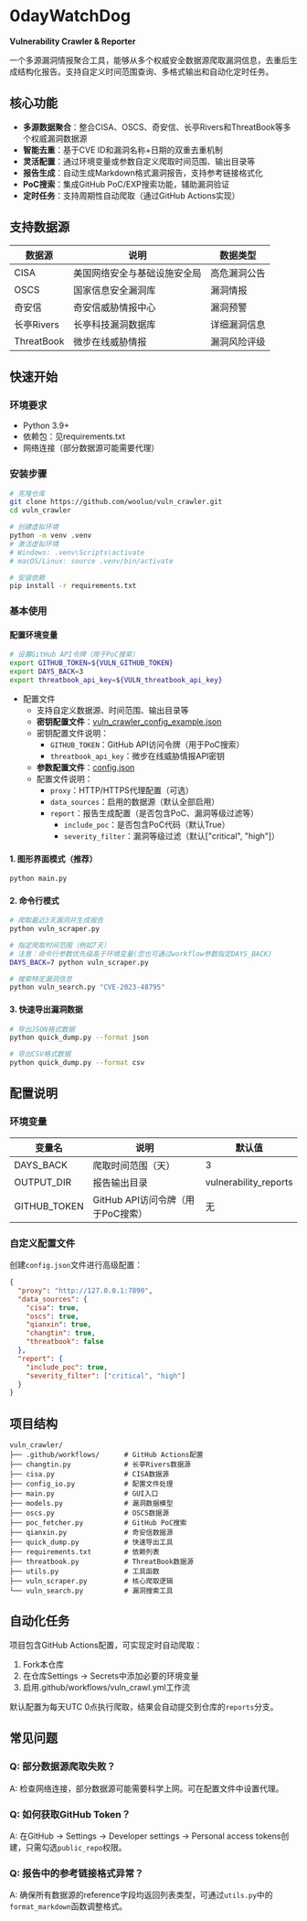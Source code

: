 # 0dayWatchDog
**Vulnerability Crawler & Reporter**

一个多源漏洞情报聚合工具，能够从多个权威安全数据源爬取漏洞信息，去重后生成结构化报告。支持自定义时间范围查询、多格式输出和自动化定时任务。

## 核心功能

- **多源数据聚合**：整合CISA、OSCS、奇安信、长亭Rivers和ThreatBook等多个权威漏洞数据源
- **智能去重**：基于CVE ID和漏洞名称+日期的双重去重机制
- **灵活配置**：通过环境变量或参数自定义爬取时间范围、输出目录等
- **报告生成**：自动生成Markdown格式漏洞报告，支持参考链接格式化
- **PoC搜索**：集成GitHub PoC/EXP搜索功能，辅助漏洞验证
- **定时任务**：支持周期性自动爬取（通过GitHub Actions实现）

## 支持数据源

| 数据源 | 说明 | 数据类型 |
|--------|------|----------|
| CISA | 美国网络安全与基础设施安全局 | 高危漏洞公告 |
| OSCS | 国家信息安全漏洞库 | 漏洞情报 |
| 奇安信 | 奇安信威胁情报中心 | 漏洞预警 |
| 长亭Rivers | 长亭科技漏洞数据库 | 详细漏洞信息 |
| ThreatBook | 微步在线威胁情报 | 漏洞风险评级 |

## 快速开始

### 环境要求
- Python 3.9+ 
- 依赖包：见requirements.txt
- 网络连接（部分数据源可能需要代理）

### 安装步骤

```bash
# 克隆仓库
git clone https://github.com/wooluo/vuln_crawler.git
cd vuln_crawler

# 创建虚拟环境
python -m venv .venv
# 激活虚拟环境
# Windows: .venv\Scripts\activate
# macOS/Linux: source .venv/bin/activate

# 安装依赖
pip install -r requirements.txt
```

### 基本使用
#### 配置环境变量
```bash
# 设置GitHub API令牌（用于PoC搜索）
export GITHUB_TOKEN=${VULN_GITHUB_TOKEN}
export DAYS_BACK=3
export threatbook_api_key=${VULN_threatbook_api_key}
```
- 配置文件
  - 支持自定义数据源、时间范围、输出目录等
  - **密钥配置文件**：[vuln_crawler_config_example.json](vuln_crawler_config_example.json)
  - 密钥配置文件说明：
    - `GITHUB_TOKEN`：GitHub API访问令牌（用于PoC搜索）
    - `threatbook_api_key`：微步在线威胁情报API密钥
  - **参数配置文件**：[config.json](config.json)
  - 配置文件说明：
    - `proxy`：HTTP/HTTPS代理配置（可选）
    - `data_sources`：启用的数据源（默认全部启用）
    - `report`：报告生成配置（是否包含PoC、漏洞等级过滤等）
      - `include_poc`：是否包含PoC代码（默认True）
      - `severity_filter`：漏洞等级过滤（默认["critical", "high"]）
  
#### 1. 图形界面模式（推荐）
```bash
python main.py
```

#### 2. 命令行模式
```bash
# 爬取最近3天漏洞并生成报告
python vuln_scraper.py

# 指定爬取时间范围（例如7天）
# 注意：命令行参数优先级高于环境变量(您也可通过workflow参数指定DAYS_BACK)
DAYS_BACK=7 python vuln_scraper.py

# 搜索特定漏洞信息
python vuln_search.py "CVE-2023-48795"
```

#### 3. 快速导出漏洞数据
```bash
# 导出JSON格式数据
python quick_dump.py --format json

# 导出CSV格式数据
python quick_dump.py --format csv
```

## 配置说明

### 环境变量

| 变量名 | 说明 | 默认值 |
|--------|------|--------|
| DAYS_BACK | 爬取时间范围（天） | 3 |
| OUTPUT_DIR | 报告输出目录 | vulnerability_reports |
| GITHUB_TOKEN | GitHub API访问令牌（用于PoC搜索） | 无 |

### 自定义配置文件
创建`config.json`文件进行高级配置：
```json
{
  "proxy": "http://127.0.0.1:7890",
  "data_sources": {
    "cisa": true,
    "oscs": true,
    "qianxin": true,
    "changtin": true,
    "threatbook": false
  },
  "report": {
    "include_poc": true,
    "severity_filter": ["critical", "high"]
  }
}
```

## 项目结构

```
vuln_crawler/
├── .github/workflows/      # GitHub Actions配置
├── changtin.py             # 长亭Rivers数据源
├── cisa.py                 # CISA数据源
├── config_io.py            # 配置文件处理
├── main.py                 # GUI入口
├── models.py               # 漏洞数据模型
├── oscs.py                 # OSCS数据源
├── poc_fetcher.py          # GitHub PoC搜索
├── qianxin.py              # 奇安信数据源
├── quick_dump.py           # 快速导出工具
├── requirements.txt        # 依赖列表
├── threatbook.py           # ThreatBook数据源
├── utils.py                # 工具函数
├── vuln_scraper.py         # 核心爬取逻辑
└── vuln_search.py          # 漏洞搜索工具
```

## 自动化任务

项目包含GitHub Actions配置，可实现定时自动爬取：
1. Fork本仓库
2. 在仓库Settings → Secrets中添加必要的环境变量
3. 启用.github/workflows/vuln_crawl.yml工作流

默认配置为每天UTC 0点执行爬取，结果会自动提交到仓库的`reports`分支。

## 常见问题

### Q: 部分数据源爬取失败？
A: 检查网络连接，部分数据源可能需要科学上网。可在配置文件中设置代理。

### Q: 如何获取GitHub Token？
A: 在GitHub → Settings → Developer settings → Personal access tokens创建，只需勾选`public_repo`权限。

### Q: 报告中的参考链接格式异常？
A: 确保所有数据源的reference字段均返回列表类型，可通过`utils.py`中的`format_markdown`函数调整格式。

